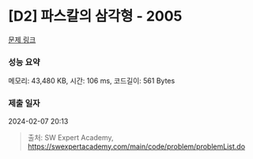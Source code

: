 # [D2] 파스칼의 삼각형 - 2005 

[문제 링크](https://swexpertacademy.com/main/code/problem/problemDetail.do?contestProbId=AV5P0-h6Ak4DFAUq) 

### 성능 요약

메모리: 43,480 KB, 시간: 106 ms, 코드길이: 561 Bytes

### 제출 일자

2024-02-07 20:13



> 출처: SW Expert Academy, https://swexpertacademy.com/main/code/problem/problemList.do